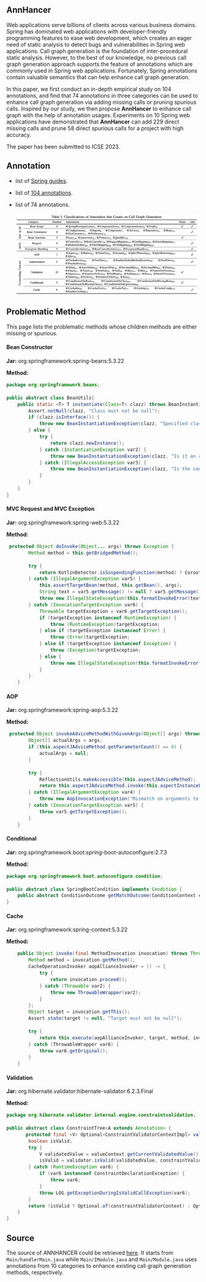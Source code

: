 ## AnnHancer

Web applications serve billions of clients across various business domains. Spring has dominated web applications with developer-friendly programming features to ease web development, which creates an eager need of static analysis to detect bugs and vulnerabilities in Spring web applications. Call graph generation is the foundation of inter-procedural static analysis. However, to the best of our knowledge, no previous call graph generation approach supports the feature of annotations which are commonly used in Spring web applications. Fortunately, Spring annotations contain valuable semantics that can help enhance call graph generation.

In this paper, we first conduct an in-depth empirical study on 104 annotations, and find that 74 annotations in three categories can be used to enhance call graph generation via adding missing calls or pruning spurious calls. Inspired by our study, we then propose **AnnHancer** to enhance call graph with the help of annotation usages. Experiments on 10 Spring web applications have demonstrated that **AnnHancer** can add 229 direct missing calls and prune 58 direct spurious calls for a project with high accuracy.

The paper has been submitted to ICSE 2023.

## Annotation

* list of [Spring guides](spring-guide.txt).

<!-- * list of analyzed [jar files](jars.txt). -->

* list of [104 annotations](annotation.json).

* list of 74 annotations.

   ![annotation-enhance](./annotation-enhance.png)



## Problematic Method

This page lists the problematic methods whose children methods are either missing or spurious.

#### Bean Constructor

**Jar:** org.springframework:spring-beans:5.3.22

**Method:**

```java
package org.springframework.beans;

public abstract class BeanUtils{
    public static <T> T instantiate(Class<T> clazz) throws BeanInstantiationException {
        Assert.notNull(clazz, "Class must not be null");
        if (clazz.isInterface()) {
            throw new BeanInstantiationException(clazz, "Specified class is an interface");
        } else {
            try {
                return clazz.newInstance();
            } catch (InstantiationException var2) {
                throw new BeanInstantiationException(clazz, "Is it an abstract class?", var2);
            } catch (IllegalAccessException var3) {
                throw new BeanInstantiationException(clazz, "Is the constructor accessible?", var3);
            }
        }
    }
}
```



#### MVC Request and MVC Exception

**Jar:** org.springframework:spring-web:5.3.22

**Method:**

```java
 protected Object doInvoke(Object... args) throws Exception {
        Method method = this.getBridgedMethod();

        try {
            return KotlinDetector.isSuspendingFunction(method) ? CoroutinesUtils.invokeSuspendingFunction(method, this.getBean(), args) : method.invoke(this.getBean(), args);
        } catch (IllegalArgumentException var5) {
            this.assertTargetBean(method, this.getBean(), args);
            String text = var5.getMessage() != null ? var5.getMessage() : "Illegal argument";
            throw new IllegalStateException(this.formatInvokeError(text, args), var5);
        } catch (InvocationTargetException var6) {
            Throwable targetException = var6.getTargetException();
            if (targetException instanceof RuntimeException) {
                throw (RuntimeException)targetException;
            } else if (targetException instanceof Error) {
                throw (Error)targetException;
            } else if (targetException instanceof Exception) {
                throw (Exception)targetException;
            } else {
                throw new IllegalStateException(this.formatInvokeError("Invocation failure", args), targetException);
            }
        }
    }
```



#### AOP

**Jar:** org.springframework:spring-aop:5.3.22

**Method:** 

```java
 protected Object invokeAdviceMethodWithGivenArgs(Object[] args) throws Throwable {
        Object[] actualArgs = args;
        if (this.aspectJAdviceMethod.getParameterCount() == 0) {
            actualArgs = null;
        }

        try {
            ReflectionUtils.makeAccessible(this.aspectJAdviceMethod);
            return this.aspectJAdviceMethod.invoke(this.aspectInstanceFactory.getAspectInstance(), actualArgs);
        } catch (IllegalArgumentException var4) {
            throw new AopInvocationException("Mismatch on arguments to advice method [" + this.aspectJAdviceMethod + "]; pointcut expression [" + this.pointcut.getPointcutExpression() + "]", var4);
        } catch (InvocationTargetException var5) {
            throw var5.getTargetException();
        }
    }
```



#### Conditional

**Jar:** org.springframework.boot:spring-boot-autoconfigure:2.7.3

**Method:**

```java
package org.springframework.boot.autoconfigure.condition;

public abstract class SpringBootCondition implements Condition {
    public abstract ConditionOutcome getMatchOutcome(ConditionContext context, AnnotatedTypeMetadata metadata);
}
```



#### Cache

**Jar:** org.springframework:spring-context:5.3.22

**Method:**

```java
    public Object invoke(final MethodInvocation invocation) throws Throwable {
        Method method = invocation.getMethod();
        CacheOperationInvoker aopAllianceInvoker = () -> {
            try {
                return invocation.proceed();
            } catch (Throwable var2) {
                throw new ThrowableWrapper(var2);
            }
        };
        Object target = invocation.getThis();
        Assert.state(target != null, "Target must not be null");

        try {
            return this.execute(aopAllianceInvoker, target, method, invocation.getArguments());
        } catch (ThrowableWrapper var6) {
            throw var6.getOriginal();
        }
    }
```



#### Validation

**Jar:** org.hibernate.validator:hibernate-validator:6.2.3.Final

**Method:**

```java
package org.hibernate.validator.internal.engine.constraintvalidation;

public abstract class ConstraintTree<A extends Annotation> {
       protected final <V> Optional<ConstraintValidatorContextImpl> validateSingleConstraint(ValueContext<?, ?> valueContext, ConstraintValidatorContextImpl constraintValidatorContext, ConstraintValidator<A, V> validator) {
        boolean isValid;
        try {
            V validatedValue = valueContext.getCurrentValidatedValue();
            isValid = validator.isValid(validatedValue, constraintValidatorContext);
        } catch (RuntimeException var6) {
            if (var6 instanceof ConstraintDeclarationException) {
                throw var6;
            }
            throw LOG.getExceptionDuringIsValidCallException(var6);
        }
        return !isValid ? Optional.of(constraintValidatorContext) : Optional.empty();
    }
}
```



## Source

The source of ANNHANCER could be retrieved [here](AnnHancer.tar). It starts from  ``Main/handlerMain.java`` while ``Main/IModule.java`` and ``Main/Module.java`` uses annotations from 10 categories to enhance existing call graph generation methods, respectively.







